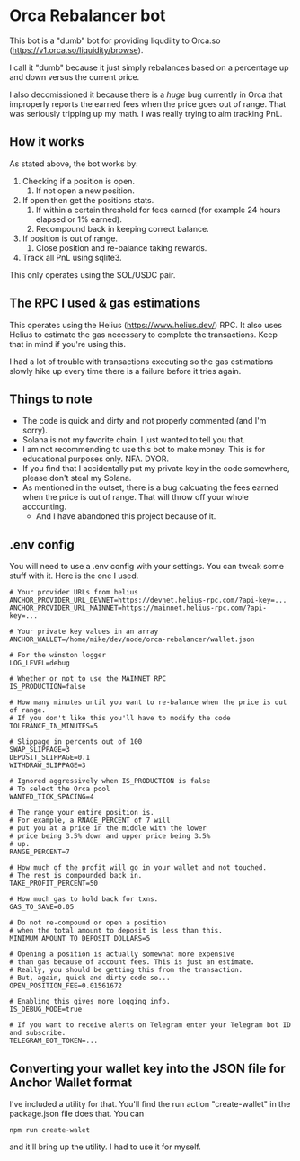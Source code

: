 # Orca Rebalancer bot
This bot is a "dumb" bot for providing liqudiity to Orca.so (https://v1.orca.so/liquidity/browse).

I call it "dumb" because it just simply rebalances based on a percentage up and down versus the current price.

I also decomissioned it because there is a *huge* bug currently in Orca that improperly reports the earned fees when the price goes out of range. That was seriously tripping up my math. I was really trying to aim tracking PnL.

## How it works
As stated above, the bot works by:

1. Checking if a position is open.
    1. If not open a new position.
2. If open then get the positions stats.
    1. If within a certain threshold for fees earned (for example 24 hours elapsed or 1% earned).
    2. Recompound back in keeping correct balance.
3. If position is out of range.
    1. Close position and re-balance taking rewards.
4. Track all PnL using sqlite3.

This only operates using the SOL/USDC pair.

## The RPC I used & gas estimations
This operates using the Helius (https://www.helius.dev/) RPC. It also uses Helius to estimate the gas necessary to complete the transactions. Keep that in mind if you're using this.

I had a lot of trouble with transactions executing so the gas estimations slowly hike up every time there is a failure before it tries again.

## Things to note
* The code is quick and dirty and not properly commented (and I'm sorry).
* Solana is not my favorite chain. I just wanted to tell you that.
* I am not recommending to use this bot to make money. This is for educational purposes only. NFA. DYOR.
* If you find that I accidentally put my private key in the code somewhere, please don't steal my Solana.
* As mentioned in the outset, there is a bug calcuating the fees earned when the price is out of range. That will throw off your whole accounting.
  * And I have abandoned this project because of it.

## .env config
You will need to use a .env config with your settings. You can tweak some stuff with it. Here is the one I used.
```
# Your provider URLs from helius
ANCHOR_PROVIDER_URL_DEVNET=https://devnet.helius-rpc.com/?api-key=...
ANCHOR_PROVIDER_URL_MAINNET=https://mainnet.helius-rpc.com/?api-key=...

# Your private key values in an array
ANCHOR_WALLET=/home/mike/dev/node/orca-rebalancer/wallet.json

# For the winston logger
LOG_LEVEL=debug

# Whether or not to use the MAINNET RPC
IS_PRODUCTION=false

# How many minutes until you want to re-balance when the price is out of range.
# If you don't like this you'll have to modify the code
TOLERANCE_IN_MINUTES=5

# Slippage in percents out of 100
SWAP_SLIPPAGE=3
DEPOSIT_SLIPPAGE=0.1
WITHDRAW_SLIPPAGE=3

# Ignored aggressively when IS_PRODUCTION is false
# To select the Orca pool
WANTED_TICK_SPACING=4

# The range your entire position is.
# For example, a RNAGE_PERCENT of 7 will
# put you at a price in the middle with the lower
# price being 3.5% down and upper price being 3.5%
# up.
RANGE_PERCENT=7

# How much of the profit will go in your wallet and not touched.
# The rest is compounded back in.
TAKE_PROFIT_PERCENT=50

# How much gas to hold back for txns.
GAS_TO_SAVE=0.05

# Do not re-compound or open a position
# when the total amount to deposit is less than this.
MINIMUM_AMOUNT_TO_DEPOSIT_DOLLARS=5

# Opening a position is actually somewhat more expensive
# than gas because of account fees. This is just an estimate.
# Really, you should be getting this from the transaction.
# But, again, quick and dirty code so...
OPEN_POSITION_FEE=0.01561672

# Enabling this gives more logging info.
IS_DEBUG_MODE=true

# If you want to receive alerts on Telegram enter your Telegram bot ID and subscribe.
TELEGRAM_BOT_TOKEN=...
```
## Converting your wallet key into the JSON file for Anchor Wallet format
I've included a utility for that. You'll find the run action "create-wallet" in the package.json file does that. You can
```
npm run create-walet
```
and it'll bring up the utility. I had to use it for myself.